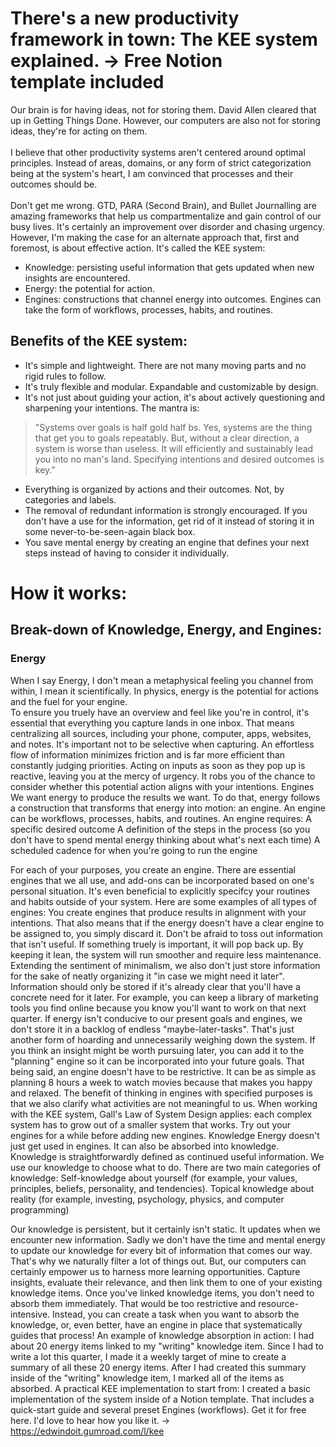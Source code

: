 # There's a new productivity framework in town: The KEE system explained. → Free Notion template included

Our brain is for having ideas, not for storing them. David Allen cleared that up in Getting Things Done. However, our computers are also not for storing ideas, they're for acting on them. <br><br>
I believe that other productivity systems aren't centered around optimal principles. Instead of areas, domains, or any form of strict categorization being at the system's heart, I am convinced that processes and their outcomes should be.<br><br>
Don't get me wrong. GTD, PARA (Second Brain), and Bullet Journalling are amazing frameworks that help us compartmentalize and gain control of our busy lives. It's certainly an improvement over disorder and chasing urgency. However, I'm making the case for an alternate approach that, first and foremost, is about effective action. It's called the KEE system:
- Knowledge: persisting useful information that gets updated when new insights are encountered.
- Energy: the potential for action.
- Engines: constructions that channel energy into outcomes. Engines can take the form of workflows, processes, habits, and routines.

## Benefits of the KEE system:
- It's simple and lightweight. There are not many moving parts and no rigid rules to follow.
- It's truly flexible and modular. Expandable and customizable by design.
- It's not just about guiding your action, it's about actively questioning and sharpening your intentions. The mantra is:

>"Systems over goals is half gold half bs. Yes, systems are the thing that get you to goals repeatably. But, without a clear direction, a system is worse than useless. It will efficiently and sustainably lead you into no man's land. Specifying intentions and desired outcomes is key."

- Everything is organized by actions and their outcomes. Not, by categories and labels.
- The removal of redundant information is strongly encouraged. If you don't have a use for the information, get rid of it instead of storing it in some never-to-be-seen-again black box.
- You save mental energy by creating an engine that defines your next steps instead of having to consider it individually.

# How it works:
## Break-down of Knowledge, Energy, and Engines:
### Energy
When I say Energy, I don't mean a metaphysical feeling you channel from within, I mean it scientifically. In physics, energy is the potential for actions and the fuel for your engine.<br>
To ensure you truely have an overview and feel like you're in control, it's essential that everything you capture lands in one inbox. That means centralizing all sources, including your phone, computer, apps, websites, and notes.
It's important not to be selective when capturing. An effortless flow of information minimizes friction and is far more efficient than constantly judging priorities. Acting on inputs as soon as they pop up is reactive, leaving you at the mercy of urgency. It robs you of the chance to consider whether this potential action aligns with your intentions.
Engines
We want energy to produce the results we want. To do that, energy follows a construction that transforms that energy into motion: an engine. An engine can be workflows, processes, habits, and routines.
An engine requires:
A specific desired outcome
A definition of the steps in the process (so you don't have to spend mental energy thinking about what's next each time)
A scheduled cadence for when you're going to run the engine

For each of your purposes, you create an engine. There are essential engines that we all use, and add-ons can be incorporated based on one's personal situation. It's even beneficial to explicitly specifcy your routines and habits outside of your system.
Here are some examples of all types of engines:
You create engines that produce results in alignment with your intentions. That also means that if the energy doesn't have a clear engine to be assigned to, you simply discard it. Don't be afraid to toss out information that isn't useful. If something truely is important, it will pop back up. By keeping it lean, the system will run smoother and require less maintenance.
Extending the sentiment of minimalism, we also don't just store information for the sake of neatly organizing it "in case we might need it later". Information should only be stored if it's already clear that you'll have a concrete need for it later. For example, you can keep a library of marketing tools you find online because you know you'll want to work on that next quarter. If energy isn't conducive to our present goals and engines, we don't store it in a backlog of endless "maybe-later-tasks". That's just another form of hoarding and unnecessarily weighing down the system. If you think an insight might be worth pursuing later, you can add it to the "planning" engine so it can be incorporated into your future goals.
That being said, an engine doesn't have to be restrictive. It can be as simple as planning 8 hours a week to watch movies because that makes you happy and relaxed. The benefit of thinking in engines with specified purposes is that we also clarify what activities are not meaningful to us.
When working with the KEE system, Gall's Law of System Design applies: each complex system has to grow out of a smaller system that works. Try out your engines for a while before adding new engines.
Knowledge
Energy doesn't just get used in engines. It can also be absorbed into knowledge. Knowledge is straightforwardly defined as continued useful information. We use our knowledge to choose what to do. There are two main categories of knowledge:
Self-knowledge about yourself (for example, your values, principles, beliefs, personality, and tendencies).
Topical knowledge about reality (for example, investing, psychology, physics, and computer programming)

Our knowledge is persistent, but it certainly isn't static. It updates when we encounter new information.
Sadly we don't have the time and mental energy to update our knowledge for every bit of information that comes our way. That's why we naturally filter a lot of things out. But, our computers can certainly empower us to harness more learning opportunities.
Capture insights, evaluate their relevance, and then link them to one of your existing knowledge items. Once you've linked knowledge items, you don't need to absorb them immediately. That would be too restrictive and resource-intensive. Instead, you can create a task when you want to absorb the knowledge, or, even better, have an engine in place that systematically guides that process!
An example of knowledge absorption in action:
I had about 20 energy items linked to my "writing" knowledge item. Since I had to write a lot this quarter, I made it a weekly target of mine to create a summary of all these 20 energy items. After I had created this summary inside of the "writing" knowledge item, I marked all of the items as absorbed.
A practical KEE implementation to start from:
I created a basic implementation of the system inside of a Notion template. That includes a quick-start guide and several preset Engines (workflows). Get it for free here. I'd love to hear how you like it.
→ https://edwindoit.gumroad.com/l/kee